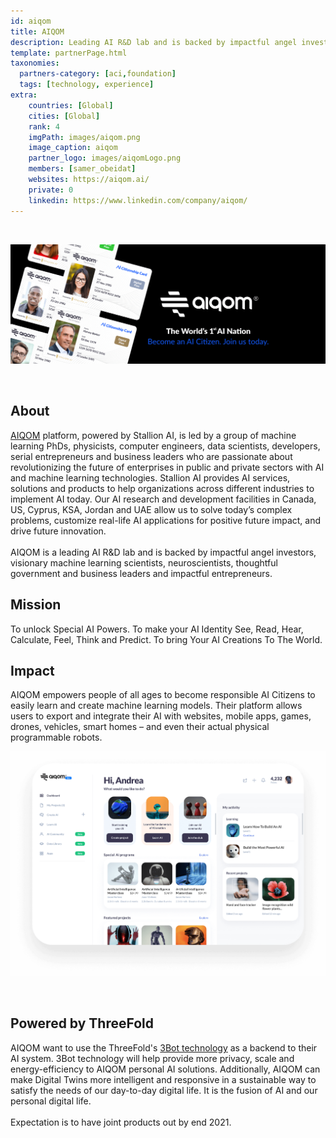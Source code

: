 ```yaml
---
id: aiqom
title: AIQOM
description: Leading AI R&D lab and is backed by impactful angel investors, visionary machine learning scientists.
template: partnerPage.html
taxonomies:
  partners-category: [aci,foundation]
  tags: [technology, experience]
extra:
    countries: [Global]
    cities: [Global]
    rank: 4
    imgPath: images/aiqom.png
    image_caption: aiqom
    partner_logo: images/aiqomLogo.png
    members: [samer_obeidat]
    websites: https://aiqom.ai/
    private: 0
    linkedin: https://www.linkedin.com/company/aiqom/
---
```


<br/>

![aiqom](/images/aiqom2.png)

<br/>

## About

[AIQOM](https://aiqom.ai/) platform, powered by Stallion AI, is led by a group of machine learning PhDs, physicists, computer engineers, data scientists, developers, serial entrepreneurs and business leaders who are passionate about revolutionizing the future of enterprises in public and private sectors with AI and machine learning technologies. Stallion AI provides AI services, solutions and products to help organizations across different industries to implement AI today. Our AI research and development facilities in Canada, US, Cyprus, KSA, Jordan and UAE allow us to solve today’s complex problems, customize real-life AI applications for positive future impact, and drive future innovation.
<br/>
<br/>
AIQOM is a leading AI R&D lab and is backed by impactful angel investors, visionary machine learning scientists, neuroscientists, thoughtful government and business leaders and impactful entrepreneurs.

## Mission

To unlock Special AI Powers. To make your AI Identity See, Read, Hear, Calculate, Feel, Think and Predict. To bring Your AI Creations To The World.

## Impact

AIQOM empowers people of all ages to become responsible AI Citizens to easily learn and create machine learning models. Their platform allows users to export and integrate their AI with websites, mobile apps, games, drones, vehicles, smart homes – and even their actual physical programmable robots.
<br/>

![beta](/images/aiqom_beta.png)

<br/>

## Powered by ThreeFold

AIQOM want to use the ThreeFold's [3Bot technology](https://threefold.io/info/threefold#/threefold__part2_decentralized_is_different_centralized) as a backend to their AI system. 3Bot technology will help provide more privacy, scale and energy-efficiency to AIQOM personal AI solutions. Additionally, AIQOM can make Digital Twins more intelligent and responsive in a sustainable way to satisfy the needs of our day-to-day digital life. It is the fusion of AI and our personal digital life.
<br/>
<br/>
Expectation is to have joint products out by end 2021.

